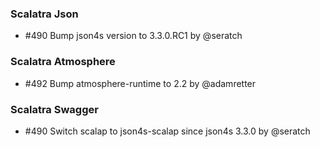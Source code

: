 ### Scalatra Json

* #490 Bump json4s version to 3.3.0.RC1 by @seratch

### Scalatra Atmosphere

* #492 Bump atmosphere-runtime to 2.2 by @adamretter

### Scalatra Swagger

* #490 Switch scalap to json4s-scalap since json4s 3.3.0 by @seratch
